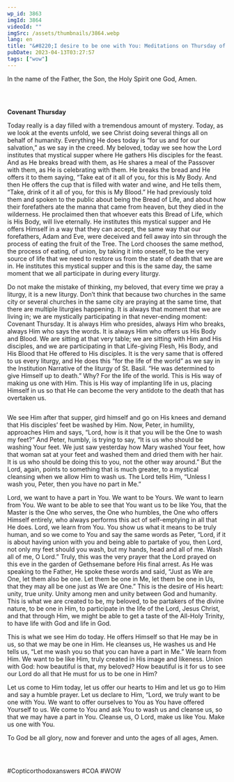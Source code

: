 ```yaml
---
wp_id: 3863
imgId: 3864
videoId: ""
imgSrc: /assets/thumbnails/3864.webp
lang: en
title: "&#8220;I desire to be one with You: Meditations on Thursday of Holy Pascha&#8221;"
pubDate: 2023-04-13T03:27:57
tags: ["wow"]
---
```


<!-- page: 6 -->

<p>In the name of the Father, the Son, the Holy Spirit one God, Amen.</p>
<div class="page" title="Page 3">
<div class="section">
<div class="layoutArea">
<div class="column">
<div class="page" title="Page 6">
<div class="section">
<div class="layoutArea">
<div class="column">
<p>&nbsp;</p>
<p><strong>Covenant Thursday</strong></p>
<p>Today really is a day filled with a tremendous amount of mystery. Today, as we look at the events unfold, we see Christ doing several things all on behalf of humanity. Everything He does today is “for us and for our salvation,” as we say in the creed. My beloved, today we see how the Lord institutes that mystical supper where He gathers His disciples for the feast. And as He breaks bread with them, as He shares a meal of the Passover with them, as He is celebrating with them. He breaks the bread and He offers it to them saying, “Take eat of it all of you, for this is My Body. And then He offers the cup that is filled with water and wine, and He tells them, “Take, drink of it all of you, for this is My Blood.” He had previously told them and spoken to the public about being the Bread of Life, and about how their forefathers ate the manna that came from heaven, but they died in the wilderness. He proclaimed then that whoever eats this Bread of Life, which is His Body, will live eternally. He institutes this mystical supper and He offers Himself in a way that they can accept, the same way that our forefathers, Adam and Eve, were deceived and fell away into sin through the process of eating the fruit of the Tree. The Lord chooses the same method, the process of eating, of union, by taking it into oneself, to be the very source of life that we need to restore us from the state of death that we are in. He institutes this mystical supper and this is the same day, the same moment that we all participate in during every liturgy.</p>
<p>Do not make the mistake of thinking, my beloved, that every time we pray a liturgy, it is a new liturgy. Don’t think that because two churches in the same city or several churches in the same city are praying at the same time, that there are multiple liturgies happening. It is always that moment that we are living in; we are mystically participating in that never-ending moment: Covenant Thursday. It is always Him who presides, always Him who breaks, always Him who says the words. It is always Him who offers us His Body and Blood. We are sitting at that very table; we are sitting with Him and His disciples, and we are participating in that Life-giving Flesh, His Body, and His Blood that He offered to His disciples. It is the very same that is offered to us every liturgy, and He does this “for the life of the world” as we say in the Institution Narrative of the liturgy of St. Basil. “He was determined to give Himself up to death.” Why? For the life of the world. This is His way of making us one with Him. This is His way of implanting life in us, placing Himself in us so that He can become the very antidote to the death that has overtaken us.</p>
</div>
</div>
</div>
</div>
<div class="page" title="Page 7">
<div class="section">
<div class="layoutArea">
<div class="column">
<p>We see Him after that supper, gird himself and go on His knees and demand that His disciples’ feet be washed by Him. Now, Peter, in humility, approaches Him and says, “Lord, how is it that you will be the One to wash my feet?” And Peter, humbly, is trying to say, “It is us who should be washing Your feet. We just saw yesterday how Mary washed Your feet, how that woman sat at your feet and washed them and dried them with her hair. It is us who should be doing this to you, not the other way around.” But the Lord, again, points to something that is much greater, to a mystical cleansing when we allow Him to wash us. The Lord tells Him, “Unless I wash you, Peter, then you have no part in Me.”</p>
<p>Lord, we want to have a part in You. We want to be Yours. We want to learn from You. We want to be able to see that You want us to be like You, that the Master is the One who serves, the One who humbles, the One who offers Himself entirely, who always performs this act of self-emptying in all that He does. Lord, we learn from You. You show us what it means to be truly human, and so we come to You and say the same words as Peter, “Lord, if it is about having union with you and being able to partake of you, then Lord, not only my feet should you wash, but my hands, head and all of me. Wash all of me, O Lord.” Truly, this was the very prayer that the Lord prayed on this eve in the garden of Gethsemane before His final arrest. As He was speaking to the Father, He spoke these words and said, “Just as We are One, let them also be one. Let them be one in Me, let them be one in Us, that they may all be one just as We are One.” This is the desire of His heart: unity, true unity. Unity among men and unity between God and humanity. This is what we are created to be, my beloved, to be partakers of the divine nature, to be one in Him, to participate in the life of the Lord, Jesus Christ, and that through Him, we might be able to get a taste of the All-Holy Trinity, to have life with God and life in God.</p>
<p>This is what we see Him do today. He offers Himself so that He may be in us, so that we may be one in Him. He cleanses us, He washes us and He tells us, “Let me wash you so that you can have a part in Me.” We learn from Him. We want to be like Him, truly created in His image and likeness. Union with God: how beautiful is that, my beloved? How beautiful is it for us to see our Lord do all that He must for us to be one in Him?</p>
<p>Let us come to Him today, let us offer our hearts to Him and let us go to Him and say a humble prayer. Let us declare to Him, “Lord, we truly want to be one with You. We want to offer ourselves to You as You have offered Yourself to us. We come to You and ask You to wash us and cleanse us, so that we may have a part in You. Cleanse us, O Lord, make us like You. Make us one with You.</p>
<p>To God be all glory, now and forever and unto the ages of all ages, Amen.</p>
<p>&nbsp;</p>
</div>
</div>
</div>
</div>
</div>
</div>
</div>
</div>
<p>#Copticorthodoxanswers #COA #WOW</p>
